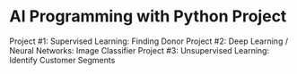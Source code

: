 # AI Programming with Python Project

Project #1: Supervised Learning: Finding Donor
Project #2: Deep Learning / Neural Networks: Image Classifier
Project #3: Unsupervised Learning: Identify Customer Segments
